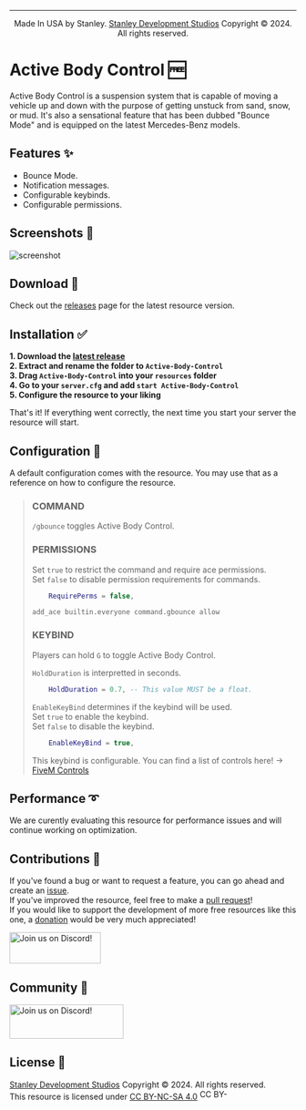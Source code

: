 ***
<p align="center">Made In USA by Stanley. <a href="https://discord.com/invite/uCKZJed3Gq">Stanley Development Studios</a> Copyright © 2024. All rights reserved.</p>

# Active Body Control 🆓
Active Body Control is a suspension system that is capable of moving a vehicle up and down with the purpose of getting unstuck from sand, snow, or mud. It's also a sensational feature that has been dubbed "Bounce Mode" and is equipped on the latest Mercedes-Benz models.

## Features ✨
- Bounce Mode.
- Notification messages.
- Configurable keybinds.
- Configurable permissions.

## Screenshots 📸
![screenshot](https://media2.giphy.com/media/v1.Y2lkPTc5MGI3NjExNXg2YTlsbjFxaGwxbDloNGY0YXdqdXltZ3l5OHhjdXE0dWdpdXJxYSZlcD12MV9pbnRlcm5hbF9naWZfYnlfaWQmY3Q9Zw/zGuC4YX8CRt9znMFKH/giphy.gif)

## Download 🔽
Check out the [releases](https://github.com/GlueGunStanley/Active-Body-Control/releases) page for the latest resource version.

## Installation ✅
**1. Download the [latest release](https://github.com/GlueGunStanley/Active-Body-Control/releases)**  
**2. Extract and rename the folder to `Active-Body-Control`**  
**3. Drag `Active-Body-Control` into your `resources` folder**  
**4. Go to your `server.cfg` and add `start Active-Body-Control`**  
**5. Configure the resource to your liking**  

That's it! If everything went correctly, the next time you start your server the resource will start.
  
## Configuration 🔧
A default configuration comes with the resource. You may use that as a reference on how to configure the resource.

>   ### COMMAND
>   `/gbounce` toggles Active Body Control.  
>
>   ### PERMISSIONS
>   Set `true` to restrict the command and require ace permissions.  
>   Set `false` to disable permission requirements for commands. 
>   ~~~lua
>       RequirePerms = false, 
>    ~~~
>   `add_ace builtin.everyone command.gbounce allow`  
>   
>   ### KEYBIND
>   Players can hold `G` to toggle Active Body Control.
>
>   `HoldDuration` is interpretted in seconds.
>    ~~~lua
>        HoldDuration = 0.7, -- This value MUST be a float.
>    ~~~  
>
>   `EnableKeyBind` determines if the keybind will be used.  
>   Set `true` to enable the keybind.    
>   Set `false` to disable the keybind. 
>    ~~~lua
>        EnableKeyBind = true,
>    ~~~
>   This keybind is configurable. You can find a list of controls here! -> [FiveM Controls](https://docs.fivem.net/docs/game-references/controls)
>

## Performance ➰
We are curently evaluating this resource for performance issues and will continue working on optimization. 
  
## Contributions 💜
If you've found a bug or want to request a feature, you can go ahead and create an [issue](https://github.com/GlueGunStanley/Active-Body-Control/issues).  
If you've improved the resource, feel free to make a [pull request](https://github.com/GlueGunStanley/Active-Body-Control/pulls)!  
If you would like to support the development of more free resources like this one, a [donation](https://www.paypal.com/donate/?hosted_button_id=7YHMMWJF7CPSU) would be very much appreciated!

<a href="https://www.paypal.com/donate/?hosted_button_id=7YHMMWJF7CPSU">
    <img src="https://i.imgur.com/GjlYV1a.png" width="160" height="55" alt="Join us on Discord!">
</a>

## Community 🤠
<a href="https://discord.com/invite/uCKZJed3Gq">
    <img src="https://i.imgur.com/bvJDr0Q.png" width="200" height="60" alt="Join us on Discord!">
</a>

## License 📄
[Stanley Development Studios](https://discord.com/invite/uCKZJed3Gq) Copyright © 2024. All rights reserved.  
This resource is licensed under [CC BY-NC-SA 4.0](https://creativecommons.org/licenses/by-nc-sa/4.0/legalcode.en)
<a href="https://creativecommons.org/licenses/by-nc-sa/4.0/legalcode.en">
    <img src="https://mirrors.creativecommons.org/presskit/buttons/88x31/png/by-nc-sa.png" width="50.6" height="17.8" alt="CC BY-NC-SA 4.0">
</a>
